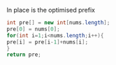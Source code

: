 In place is the optimised
prefix
```java
int pre[] = new int[nums.length];
pre[0] = nums[0];
for(int i=1;i<nums.length;i++){
pre[i] = pre[i-1]+nums[i];
}
return pre;
```
​
